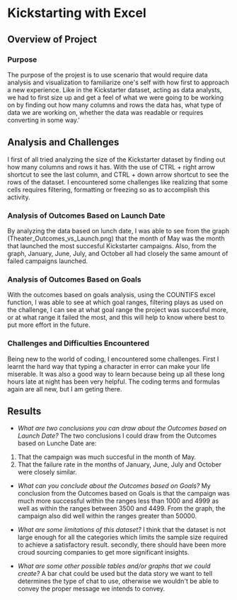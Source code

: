 # **Kickstarting with Excel**

## **Overview of Project**

### **Purpose**
The purpose of the projest is to use scenario that would require data analysis and visualization to familiarize one's 
self with how first to approach a new experience. Like in the Kickstarter dataset, acting as data analysts, we had to
first size up and get a feel of what we were going to be working on by finding out how many columns and rows the data
has, what type of data we are working on, whether the data was readable or requires converting in some way.'

## **Analysis and Challenges**
I first of all tried analyzing the size of the Kickstarter dataset by finding out how many columns and rows it has. With
the use of CTRL + right arrow shortcut to see the last column, and CTRL + down arrow shortcut to see the rows of the 
dataset. I encountered some challenges like realizing that some cells requires filtering, formatting or freezing so as
to accomplish this activity.

### **Analysis of Outcomes Based on Launch Date**
By analyzing the data based on lunch date, I was able to see from the graph (Theater_Outcomes_vs_Launch.png) that the 
month of May was the month that launched the most succesful Kickstarter campaigns. Also, from the graph, January, June,
July, and October all had closely the same amount of failed campaigns launched.

### **Analysis of Outcomes Based on Goals**
With the outcomes based on goals analysis, using the COUNTIFS excel function, I was able to see at which goal ranges,
filtering plays as used on the challenge, I can see at what goal range the project was succesful more, or at what range
it failed the most, and this will help to know where best to put more effort in the future. 

### **Challenges and Difficulties Encountered**
Being new to the world of coding, I encountered some challenges. First I learnt the hard way that typing a character in
error can make your life miserable. It was also a good way to learn because being up all these long hours late at night
has been very helpful. The coding terms and formulas again are all new, but I am geting there.

## **Results**

- *What are two conclusions you can draw about the Outcomes based on Launch Date?*
The two conclusions I could draw from the Outcomes based on Lunche Date are:
1. That the campaign was much succesful in the month of May.
2. That the failure rate in the months of January, June, July and October were closely similar.

- *What can you conclude about the Outcomes based on Goals?*
My conclusion from the Outcomes based on Goals is that the campaign was much more successful within the ranges less
than 1000 and 4999 as well as within the ranges between 3500 and 4499. From the graph, the campaign also did well within
the ranges greater than 50000.

- *What are some limitations of this dataset?*
I think that the dataset is not large enough for all the categories which limits the sample size required to achieve a 
satisfactory result. 
secondly, there should have been more croud sourcing companies to get more significant insights. 

- *What are some other possible tables and/or graphs that we could create?*
A bar chat could be used but the data story we want to tell determines the type of chat to use, otherwise we wouldn't be
able to convey the proper message we intends to convey.
